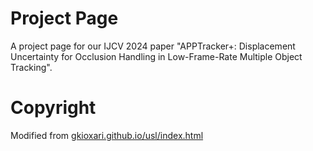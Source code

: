 # Project Page

A project page for our IJCV 2024 paper "APPTracker+: Displacement Uncertainty for Occlusion Handling in Low-Frame-Rate Multiple Object Tracking".

# Copyright

Modified from [gkioxari.github.io/usl/index.html](https://gkioxari.github.io/usl/index.html)
